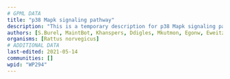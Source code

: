 ```yaml
---
# GPML DATA
title: "p38 Mapk signaling pathway"
description: "This is a temporary description for p38 Mapk signaling pathway"
authors: [S.Burel, MaintBot, Khanspers, Ddigles, Mkutmon, Egonw, Eweitz]
organisms: [Rattus norvegicus]
# ADDITIONAL DATA
last-edited: 2021-05-14
communities: []
wpid: "WP294"
---
```

